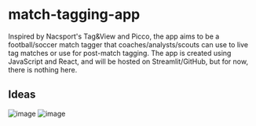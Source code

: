 # match-tagging-app

Inspired by Nacsport's Tag&View and Picco, the app aims to be a football/soccer match tagger that coaches/analysts/scouts can use to live tag matches or use for post-match tagging. The app is created using JavaScript and React, and will be hosted on Streamlit/GitHub, but for now, there is nothing here.

## Ideas

![image](https://github.com/darylgouilard/match-tagging-app/assets/63649138/c1bf314e-553d-4f5b-900f-ffbbce6edf23)
![image](https://github.com/darylgouilard/match-tagging-app/assets/63649138/b4cc5032-d6ca-4f5e-aacd-bae1afc2e3fc)
